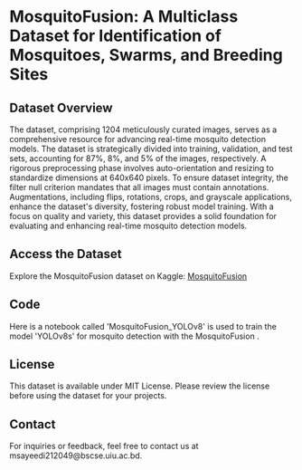 # MosquitoFusion: A Multiclass Dataset for Identification of Mosquitoes, Swarms, and Breeding Sites

<!DOCTYPE html>
<html lang="en">
<head>
    <meta charset="UTF-8">
    <meta http-equiv="X-UA-Compatible" content="IE=edge">
    <meta name="viewport" content="width=device-width, initial-scale=1.0">
</head>
<body>

<h2>Dataset Overview</h2>
<p>The dataset, comprising 1204 meticulously curated images, serves as a comprehensive resource for advancing real-time mosquito detection models. The dataset is strategically divided into training, validation, and test sets, accounting for 87%, 8%, and 5% of the images, respectively. A rigorous preprocessing phase involves auto-orientation and resizing to standardize dimensions at 640x640 pixels. To ensure dataset integrity, the filter null criterion mandates that all images must contain annotations. Augmentations, including flips, rotations, crops, and grayscale applications, enhance the dataset's diversity, fostering robust model training. With a focus on quality and variety, this dataset provides a solid foundation for evaluating and enhancing real-time mosquito detection models.</p>

<h2>Access the Dataset</h2>
<p>Explore the MosquitoFusion dataset on Kaggle: <a href="https://www.kaggle.com/datasets/faiyazabdullah/moshav3" target="_blank">MosquitoFusion</a></p>

<h2>Code</h2>
<p>Here is a notebook called 'MosquitoFusion_YOLOv8' is used to train the model 'YOLOv8s' for mosquito detection with the MosquitoFusion .</p>

<h2>License</h2>
<p>This dataset is available under MIT License. Please review the license before using the dataset for your projects.</p>

<h2>Contact</h2>
<p>For inquiries or feedback, feel free to contact us at msayeedi212049@bscse.uiu.ac.bd.</p>

</body>
</html>
